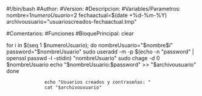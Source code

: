 
#!/bin/bash
#Author: 
#Version:
#Descripcion: 
#Variables/Parametros:
nombre=$1
numeroUsuario=$2
fechaactual=$(date +%d-%m-%Y)
archivousuario="usuarioscreados-fechaactual.tmp"

#Comentarios:
#Funciones
#BloquePrincipal:
clear 

  for i in $(seq 1 $numeroUsuario);
                  do
                          nombreUsuario="$nombre$i"
                          password="$nombreUsuario"
                          sudo useradd -m -p $(echo -n "password" | openssl passwd -l -stidin) "nombreUsuario"
                          sudo chage -d 0 $nombreUsuario
                          echo "$nombreUsuario:$password" >> "$archivousuario"
                  done

                  echo "Usuarios creados y contraseñas: "
                  cat "$archivousuario"
